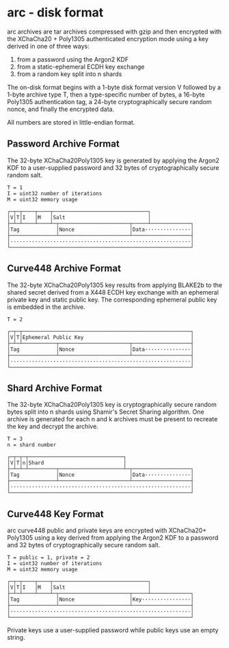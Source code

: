 # arc - disk format

arc archives are tar archives compressed with gzip and then encrypted
with the XChaCha20 + Poly1305 authenticated encryption mode using a
key derived in one of three ways:

  1. from a password using the Argon2 KDF
  2. from a static-ephemeral ECDH key exchange
  3. from a random key split into n shards

The on-disk format begins with a 1-byte disk format version V followed
by a 1-byte archive type T, then a type-specific number of bytes, a
16-byte Poly1305 authentication tag, a 24-byte cryptographically secure
random nonce, and finally the encrypted data.

All numbers are stored in little-endian format.

## Password Archive Format

The 32-byte XChaCha20Poly1305 key is generated by applying the Argon2
KDF to a user-supplied password and 32 bytes of cryptographically
secure random salt.

    T = 1
    I = uint32 number of iterations
    M = uint32 memory usage

    ┌─┬─┬────┬────┬───────────────────────────────┐
    │V│T│I   │M   │Salt                           │
    ├─┴─┴────┴────┴─┬───────────────────────┬─────┴─────────────┐
    │Tag            │Nonce                  │Data···············│
    ├───────────────┴───────────────────────┴───────────────────┤
    │···························································│
    └───────────────────────────────────────────────────────────┘

## Curve448 Archive Format

The 32-byte XChaCha20Poly1305 key results from applying BLAKE2b to the
shared secret derived from a X448 ECDH key exchange with an ephemeral
private key and static public key. The corresponding ephemeral public
key is embedded in the archive.

    T = 2

    ┌─┬─┬───────────────────────────────────────────────────────┐
    │V│T│Ephemeral Public Key                                   │
    ├─┴─┴───────────┬───────────────────────┬───────────────────┤
    │Tag            │Nonce                  │Data···············│
    ├───────────────┴───────────────────────┴───────────────────┤
    │···························································│
    └───────────────────────────────────────────────────────────┘

## Shard Archive Format

The 32-byte XChaCha20Poly1305 key is cryptographically secure random
bytes split into n shards using Shamir's Secret Sharing algorithm.
One archive is generated for each n and k archives must be present to
recreate the key and decrypt the archive.

    T = 3
    n = shard number

    ┌─┬─┬─┬───────────────────────────────┐
    │V│T│n│Shard                          │
    ├─┴─┴─┴─────────┬─────────────────────┴─┬───────────────────┐
    │Tag            │Nonce                  │Data···············│
    ├───────────────┴───────────────────────┴───────────────────┤
    │···························································│
    └───────────────────────────────────────────────────────────┘

## Curve448 Key Format

arc curve448 public and private keys are encrypted with XChaCha20+
Poly1305 using a key derived from applying the Argon2 KDF to a
password and 32 bytes of cryptographically secure random salt.

    T = public = 1, private = 2
    I = uint32 number of iterations
    M = uint32 memory usage

    ┌─┬─┬────┬────┬───────────────────────────────┐
    │V│T│I   │M   │Salt                           │
    ├─┴─┴────┴────┴─┬───────────────────────┬─────┴─────────────┐
    │Tag            │Nonce                  │Key················│
    ├───────────────┴───────────────────────┴───────────────────┤
    │···························································│
    └───────────────────────────────────────────────────────────┘

Private keys use a user-supplied password while public keys use an
empty string.
